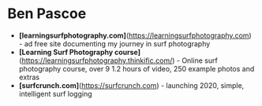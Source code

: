# Ben Pascoe

- **[learningsurfphotography.com]**(https://learningsurfphotography.com) - ad free site documenting my journey in surf photography
- **[Learning Surf Photography course]**(https://learningsurfphotography.thinkific.com/) - Online surf photography course, over 9 1.2 hours of video, 250 example photos and extras
- **[surfcrunch.com]**(https://surfcrunch.com) - launching 2020, simple, intelligent surf logging
